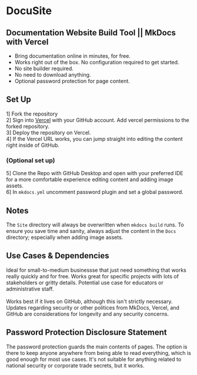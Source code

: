 # DocuSite

## Documentation Website Build Tool || MkDocs with Vercel

* Bring documentation online in minutes, for free.
* Works right out of the box. No configuration required to get started.
* No site builder required.
* No need to download anything.
* Optional password protection for page content.

## Set Up

1] Fork the repository 
<br>
2] Sign into [Vercel](https://vercel.com) with your GitHub account. Add vercel permissions to the forked repository.
<br>
3] Deploy the repository on Vercel.
<br>
4] If the Vercel URL works, you can jump straight into editing the content right inside of GitHub. 

### (Optional set up)
5] Clone the Repo with GitHub Desktop and open with your preferred IDE for a more comfortable experience editing content and adding image assets.
<br>
6] In `mkdocs.yml` uncomment password plugin and set a global password.

## Notes

The `Site` directory will always be overwritten when `mkdocs build` runs. To ensure you save time and sanity, always adjust the content in the `Docs` directory; especially when adding image assets.

## Use Cases & Dependencies

Ideal for small-to-medium businessse that just need something that works really quickly and for free. Works great for specific projects with lots of stakeholders or gritty details. Potential use case for educators or administrative staff.
<br><br>
Works best if it lives on GitHub, although this isn't strictly necessary. Updates regarding security or other politices from MkDocs, Vercel, and GitHub are considerations for longevity and any security concerns.

## Password Protection Disclosure Statement

The password protection guards the main contents of pages. The option is there to keep anyone anywhere from being able to read everything, which is good enough for most use cases. It's not suitable for anything related to national security or corporate trade secrets, but it works.  
